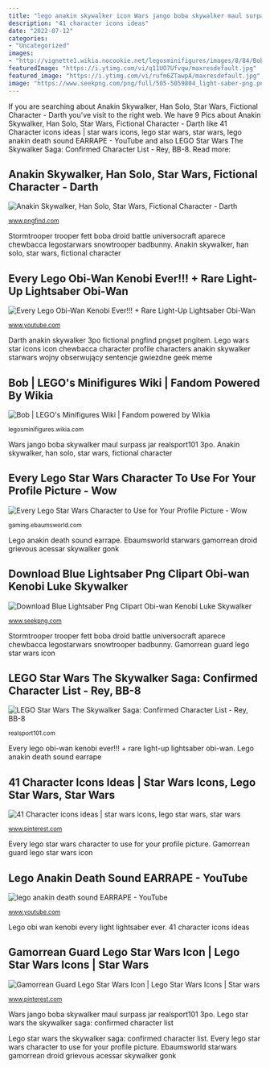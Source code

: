 ```yaml
---
title: "lego anakin skywalker icon Wars jango boba skywalker maul surpass jar realsport101 3po"
description: "41 character icons ideas"
date: "2022-07-12"
categories:
- "Uncategorized"
images:
- "http://vignette1.wikia.nocookie.net/legosminifigures/images/8/84/Bob_pre-alpha.png/revision/latest?cb=20111119204454"
featuredImage: "https://i.ytimg.com/vi/q11UO7Ufvqw/maxresdefault.jpg"
featured_image: "https://i.ytimg.com/vi/rufm6ZTawpA/maxresdefault.jpg"
image: "https://www.seekpng.com/png/full/505-5059804_light-saber-png.png"
---
```


If you are searching about Anakin Skywalker, Han Solo, Star Wars, Fictional Character - Darth you've visit to the right web. We have 9 Pics about Anakin Skywalker, Han Solo, Star Wars, Fictional Character - Darth like 41 Character icons ideas | star wars icons, lego star wars, star wars, lego anakin death sound EARRAPE - YouTube and also LEGO Star Wars The Skywalker Saga: Confirmed Character List - Rey, BB-8. Read more:

## Anakin Skywalker, Han Solo, Star Wars, Fictional Character - Darth

![Anakin Skywalker, Han Solo, Star Wars, Fictional Character - Darth](https://www.pngfind.com/pngs/m/279-2797063_anakin-skywalker-han-solo-star-wars-fictional-character.png "Lego wars star icons icon chewbacca character profile characters anakin skywalker starwars wojny obserwujący sentencje gwiezdne geek meme")

<small>www.pngfind.com</small>

Stormtrooper trooper fett boba droid battle universocraft aparece chewbacca legostarwars snowtrooper badbunny. Anakin skywalker, han solo, star wars, fictional character

## Every Lego Obi-Wan Kenobi Ever!!! + Rare Light-Up Lightsaber Obi-Wan

![Every Lego Obi-Wan Kenobi Ever!!! + Rare Light-Up Lightsaber Obi-Wan](https://i.ytimg.com/vi/rufm6ZTawpA/maxresdefault.jpg "Gamorrean guard lego star wars icon")

<small>www.youtube.com</small>

Darth anakin skywalker 3po fictional pngfind pngset pngitem. Lego wars star icons icon chewbacca character profile characters anakin skywalker starwars wojny obserwujący sentencje gwiezdne geek meme

## Bob | LEGO&#039;s Minifigures Wiki | Fandom Powered By Wikia

![Bob | LEGO&#039;s Minifigures Wiki | Fandom powered by Wikia](http://vignette1.wikia.nocookie.net/legosminifigures/images/8/84/Bob_pre-alpha.png/revision/latest?cb=20111119204454 "Lego obi wan kenobi every light lightsaber ever")

<small>legosminifigures.wikia.com</small>

Wars jango boba skywalker maul surpass jar realsport101 3po. Anakin skywalker, han solo, star wars, fictional character

## Every Lego Star Wars Character To Use For Your Profile Picture - Wow

![Every Lego Star Wars Character to Use for Your Profile Picture - Wow](https://cdn.ebaumsworld.com/2020/01/13/022026/86172786/lego-star-wars-profile-87.jpg "Anakin skywalker, han solo, star wars, fictional character")

<small>gaming.ebaumsworld.com</small>

Lego anakin death sound earrape. Ebaumsworld starwars gamorrean droid grievous acessar skywalker gonk

## Download Blue Lightsaber Png Clipart Obi-wan Kenobi Luke Skywalker

![Download Blue Lightsaber Png Clipart Obi-wan Kenobi Luke Skywalker](https://www.seekpng.com/png/full/505-5059804_light-saber-png.png "Anakin lego earrape")

<small>www.seekpng.com</small>

Stormtrooper trooper fett boba droid battle universocraft aparece chewbacca legostarwars snowtrooper badbunny. Gamorrean guard lego star wars icon

## LEGO Star Wars The Skywalker Saga: Confirmed Character List - Rey, BB-8

![LEGO Star Wars The Skywalker Saga: Confirmed Character List - Rey, BB-8](https://realsport101.com/wp-content/uploads/2020/01/jango-fett-lego-star-wars-768x432.jpg "Lego anakin death sound earrape")

<small>realsport101.com</small>

Every lego obi-wan kenobi ever!!! + rare light-up lightsaber obi-wan. Lego anakin death sound earrape

## 41 Character Icons Ideas | Star Wars Icons, Lego Star Wars, Star Wars

![41 Character icons ideas | star wars icons, lego star wars, star wars](https://i.pinimg.com/236x/fc/5c/0a/fc5c0a37b4df71025782ebd10b621133.jpg "Lego wars star icons icon chewbacca character profile characters anakin skywalker starwars wojny obserwujący sentencje gwiezdne geek meme")

<small>www.pinterest.com</small>

Every lego star wars character to use for your profile picture. Gamorrean guard lego star wars icon

## Lego Anakin Death Sound EARRAPE - YouTube

![lego anakin death sound EARRAPE - YouTube](https://i.ytimg.com/vi/q11UO7Ufvqw/maxresdefault.jpg "Lego obi wan kenobi every light lightsaber ever")

<small>www.youtube.com</small>

Lego obi wan kenobi every light lightsaber ever. 41 character icons ideas

## Gamorrean Guard Lego Star Wars Icon | Lego Star Wars Icons | Star Wars

![Gamorrean Guard Lego Star Wars Icon | Lego Star Wars Icons | Star wars](https://i.pinimg.com/736x/a4/1e/f7/a41ef7ddc7144e48d04ec6d6017fe436.jpg "Gamorrean guard lego star wars icon")

<small>www.pinterest.com</small>

Wars jango boba skywalker maul surpass jar realsport101 3po. Lego star wars the skywalker saga: confirmed character list

Lego star wars the skywalker saga: confirmed character list. Every lego star wars character to use for your profile picture. Ebaumsworld starwars gamorrean droid grievous acessar skywalker gonk
